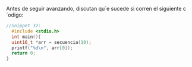 Antes de seguir avanzando, discutan qu´e sucede si corren el siguiente c´odigo:

``` c
//Snippet 32:
  #include <stdio.h>
  int main(){
  uint16_t *arr = secuencia(10);
  printf("%d\n", arr[0]);
  return 0;
}
```

